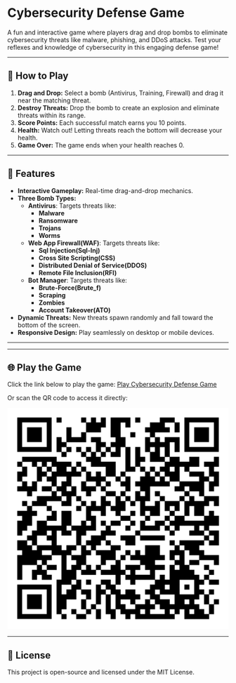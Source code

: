 # Cybersecurity Defense Game

A fun and interactive game where players drag and drop bombs to eliminate cybersecurity threats like malware, phishing, and DDoS attacks. Test your reflexes and knowledge of cybersecurity in this engaging defense game!

---

## 🚀 How to Play
1. **Drag and Drop:** Select a bomb (Antivirus, Training, Firewall) and drag it near the matching threat.
2. **Destroy Threats:** Drop the bomb to create an explosion and eliminate threats within its range.
3. **Score Points:** Each successful match earns you 10 points.
4. **Health:** Watch out! Letting threats reach the bottom will decrease your health.
5. **Game Over:** The game ends when your health reaches 0.

---

## 🌟 Features
- **Interactive Gameplay:** Real-time drag-and-drop mechanics.
- **Three Bomb Types:** 
  - **Antivirus**: Targets threats like:
      - **Malware**
      - **Ransomware**
      - **Trojans**
      - **Worms**
  - **Web App Firewall(WAF)**: Targets threats like:
      - **Sql Injection(Sql-Inj)**
      - **Cross Site Scripting(CSS)**
      - **Distributed Denial of Service(DDOS)**
      - **Remote File Inclusion(RFI)**
  - **Bot Manager**: Targets threats like:
      - **Brute-Force(Brute_f)**
      - **Scraping**
      - **Zombies**
      - **Account Takeover(ATO)**
- **Dynamic Threats:** New threats spawn randomly and fall toward the bottom of the screen.
- **Responsive Design:** Play seamlessly on desktop or mobile devices.

---


---

## 🌐 Play the Game
Click the link below to play the game:
[Play Cybersecurity Defense Game](https://riz564.github.io/cybersecurity-defense-game/login.html)

Or scan the QR code to access it directly:

![QR Code](./cybersecurity_defense_game_qr.png)

---

## 📜 License
This project is open-source and licensed under the MIT License.

